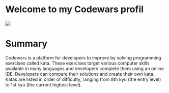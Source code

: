 # Welcome to my Codewars profil

<img src="https://www.codewars.com/users/kevin-francisco/badges/large">

# Summary
Codewars is a platform for developers to improve by solving programming exercises called kata. These exercises target various computer skills available in many languages and developers complete them using an online IDE. Developers can compare their solutions and create their own kata. Katas are listed in order of difficulty, ranging from 8th kyu (the entry level) to 1st kyu (the current highest level).
